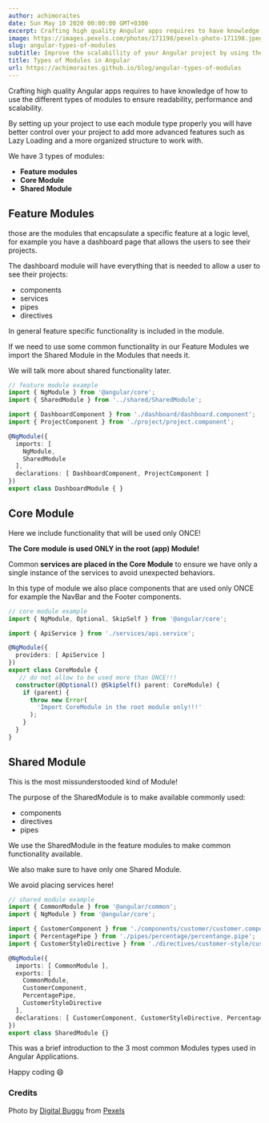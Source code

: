 ```yaml
---
author: achimoraites
date: Sun May 10 2020 00:00:00 GMT+0300
excerpt: Crafting high quality Angular apps requires to have knowledge of how to use the different types of modules to ensure readability, performance and scalability.
image: https://images.pexels.com/photos/171198/pexels-photo-171198.jpeg?auto=compress&cs=tinysrgb&dpr=2&h=225&w=400
slug: angular-types-of-modules
subtitle: Improve the scalabillity of your Angular project by using the module type pattern! 
title: Types of Modules in Angular
url: https://achimoraites.github.io/blog/angular-types-of-modules
---
```


<script context="module">
  export const prerender = true;
</script>


Crafting high quality Angular apps requires to have knowledge of how to use the different types of modules to ensure readability, performance and scalability.

By setting up your project to use each module type properly you will have better control over your project to add more advanced features such as Lazy Loading and a more organized structure to work with. 

We have 3 types of modules:
- **Feature modules**
- **Core Module**
- **Shared Module**

## Feature Modules
those are the modules that encapsulate a specific feature at a logic level, for example you have a dashboard page that allows the users to see their projects.

The dashboard module will have everything that is needed to allow a user to see their projects:
- components
- services
- pipes
- directives

In general feature specific functionality is included in the module.

If we need to use some common functionality in our Feature Modules we import the Shared Module in the Modules that needs it.

We will talk more about shared functionality later.
```typescript
// feature module example
import { NgModule } from '@angular/core';
import { SharedModule } from '../shared/SharedModule';

import { DashboardComponent } from './dashboard/dashboard.component';
import { ProjectComponent } from './project/project.component';

@NgModule({
  imports: [
    NgModule,
    SharedModule
  ],
  declarations: [ DashboardComponent, ProjectComponent ]
})
export class DashboardModule { }
```

## Core Module
Here we include functionality that will be used only ONCE!

**The Core module is used ONLY in the root (app) Module!**

Common **services are placed in the Core Module** to ensure we have only a single instance of the services to avoid unexpected behaviors.

In this type of module we also place components that are used only ONCE for example the NavBar and the Footer components.

```typescript
// core module example
import { NgModule, Optional, SkipSelf } from '@angular/core';

import { ApiService } from './services/api.service';

@NgModule({
  providers: [ ApiService ]
})
export class CoreModule {
   // do not allow to be used more than ONCE!!!
  constructor(@Optional() @SkipSelf() parent: CoreModule) {
    if (parent) {
      throw new Error(
        'Import CoreModule in the root module only!!!'
      );
    }
  }
}
```


## Shared Module
This is the most missunderstooded kind of Module!

The purpose of the SharedModule is to make available commonly used:
- components
- directives
- pipes

We use the SharedModule in the feature modules to make common functionality available.

We also make sure to have only one Shared Module.

We avoid placing services here!

```typescript
// shared module example
import { CommonModule } from '@angular/common';
import { NgModule } from '@angular/core';

import { CustomerComponent } from './components/customer/customer.component';
import { PercentagePipe } from './pipes/percentage/percentange.pipe';
import { CustomerStyleDirective } from './directives/customer-style/customer-style.directive';

@NgModule({
  imports: [ CommonModule ],
  exports: [
    CommonModule,
    CustomerComponent,
    PercentagePipe,
    CustomerStyleDirective 
  ],
  declarations: [ CustomerComponent, CustomerStyleDirective, PercentagePipe ]
})
export class SharedModule {}
```

This was a brief introduction to the 3 most common Modules types used in Angular Applications.

Happy coding 😄

 ### Credits

Photo by [Digital Buggu](https://www.pexels.com/@digitalbuggu?utm_content=attributionCopyText&utm_medium=referral&utm_source=pexels)  from [Pexels](https://www.pexels.com/photo/colorful-toothed-wheels-171198/?utm_content=attributionCopyText&utm_medium=referral&utm_source=pexels)